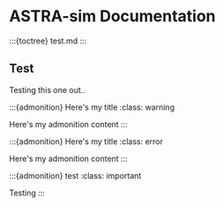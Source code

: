 # ASTRA-sim Documentation

:::{toctree}
test.md
:::

## Test
Testing this one out..

:::{admonition} Here's my title
:class: warning

Here's my admonition content
:::

:::{admonition} Here's my title
:class: error

Here's my admonition content
:::

:::{admonition} test
:class: important

Testing
:::
